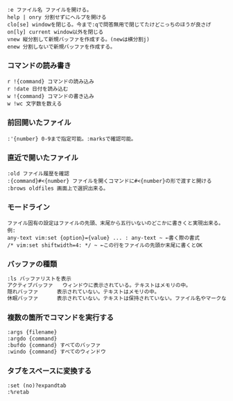 ```vim
:e ファイル名 ファイルを開ける。
help | onry 分割せずにヘルプを開ける
clo[se] windowを閉じる。今まで:qで問答無用で閉じてたけどこっちのほうが良さげ
on[ly] current window以外を閉じる
vnew 縦分割して新規バッファを作成する。(newは横分割j)
enew 分割しないで新規バッファを作成する。
```

### コマンドの読み書き
```vim
r !{command} コマンドの読み込み
r !date 日付を読み込む
w !{command} コマンドの書き込み
w !wc 文字数を数える
```

### 前回開いたファイル

```vim
:'{number} 0-9まで指定可能。:marksで確認可能。
```

### 直近で開いたファイル

```vim
:old ファイル履歴を確認
:{command}#<{number} ファイルを開くコマンドに#<{number}の形で渡すと開ける
:brows oldfiles 画面上で選択出来る。
```

### モードライン

```vim
ファイル固有の設定はファイルの先頭、末尾から五行いないのどこかに書きくと実現出来る。
例:
any-text vim:set {option}={value} ... : any-text ~ ←書く際の書式
/* vim:set shiftwidth=4: */ ~ ←この行をファイルの先頭か末尾に書くとOK

```


### バッファの種類

```markdown
:ls バッファリストを表示
アクティブバッファ	ウィンドウに表示されている。テキストはメモリの中。
隠れバッファ		表示されていない。テキストはメモリの中。
休眠バッファ		表示されていない。テキストは保持されていない。ファイル名やマークなどの情報は保存される。
```

### 複数の箇所でコマンドを実行する

```markdown
:args {filename}
:argdo {command}
:bufdo {command} すべてのバッファ
:windo {command} すべてのウィンドウ
```
### タブをスペースに変換する

```markdown
:set (no)?expandtab
:%retab
```
